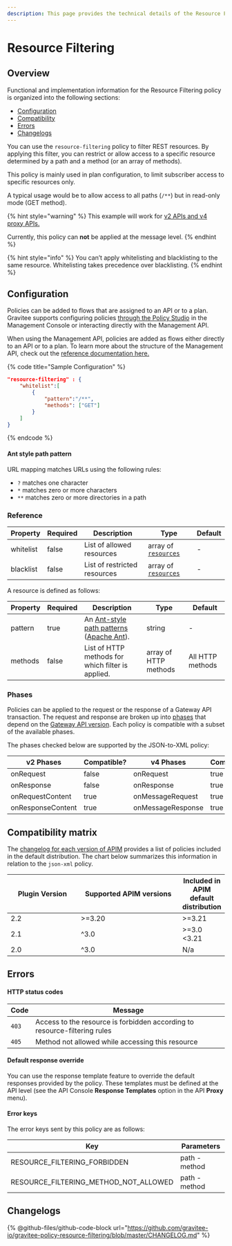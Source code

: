 ```yaml
---
description: This page provides the technical details of the Resource Filtering policy
---
```


# Resource Filtering

## Overview

Functional and implementation information for the Resource Filtering policy is organized into the following sections:

* [Configuration](template-policy-rework-structure-35.md#configuration)
* [Compatibility](template-policy-rework-structure-35.md#compatibility-matrix)
* [Errors](template-policy-rework-structure-35.md#errors)
* [Changelogs](template-policy-rework-structure-35.md#changelogs)

You can use the `resource-filtering` policy to filter REST resources. By applying this filter, you can restrict or allow access to a specific resource determined by a path and a method (or an array of methods).

This policy is mainly used in plan configuration, to limit subscriber access to specific resources only.

A typical usage would be to allow access to all paths (`/**`) but in read-only mode (GET method).



{% hint style="warning" %}
This example will work for [v2 APIs and v4 proxy APIs.](../../overview/gravitee-api-definitions-and-execution-engines.md)

Currently, this policy can **not** be applied at the message level.
{% endhint %}

{% hint style="info" %}
You can’t apply whitelisting and blacklisting to the same resource. Whitelisting takes precedence over blacklisting.
{% endhint %}

## Configuration

Policies can be added to flows that are assigned to an API or to a plan. Gravitee supports configuring policies [through the Policy Studio](../../guides/policy-design/) in the Management Console or interacting directly with the Management API.

When using the Management API, policies are added as flows either directly to an API or to a plan. To learn more about the structure of the Management API, check out the [reference documentation here.](../management-api-reference/)

{% code title="Sample Configuration" %}
```json
"resource-filtering" : {
    "whitelist":[
        {
            "pattern":"/**",
            "methods": ["GET"]
        }
    ]
}
```
{% endcode %}

#### **Ant style path pattern**

URL mapping matches URLs using the following rules:

* `?` matches one character
* `*` matches zero or more characters
* `**` matches zero or more directories in a path

### Reference

<table><thead><tr><th>Property</th><th data-type="checkbox">Required</th><th>Description</th><th>Type</th><th>Default</th></tr></thead><tbody><tr><td>whitelist</td><td>false</td><td>List of allowed resources</td><td>array of <a href="https://docs.gravitee.io/apim/3.x/apim_policies_resource_filtering.html#gravitee-policy-resource-filtering-resource"><code>resources</code></a></td><td>-</td></tr><tr><td>blacklist</td><td>false</td><td>List of restricted resources</td><td>array of <a href="https://docs.gravitee.io/apim/3.x/apim_policies_resource_filtering.html#gravitee-policy-resource-filtering-resource"><code>resources</code></a></td><td>-</td></tr></tbody></table>

A resource is defined as follows:

<table><thead><tr><th>Property</th><th data-type="checkbox">Required</th><th>Description</th><th>Type</th><th>Default</th></tr></thead><tbody><tr><td>pattern</td><td>true</td><td>An <a href="https://docs.gravitee.io/apim/3.x/apim_policies_resource_filtering.html#gravitee-policy-resource-filtering-ant">Ant-style path patterns</a> (<a href="http://ant.apache.org/">Apache Ant</a>).</td><td>string</td><td>-</td></tr><tr><td>methods</td><td>false</td><td>List of HTTP methods for which filter is applied.</td><td>array of HTTP methods</td><td>All HTTP methods</td></tr></tbody></table>

### Phases

Policies can be applied to the request or the response of a Gateway API transaction. The request and response are broken up into [phases](broken-reference) that depend on the [Gateway API version](../../overview/gravitee-api-definitions-and-execution-engines.md). Each policy is compatible with a subset of the available phases.

The phases checked below are supported by the JSON-to-XML policy:

<table data-full-width="false"><thead><tr><th width="209">v2 Phases</th><th width="139" data-type="checkbox">Compatible?</th><th width="188.41136671177264">v4 Phases</th><th data-type="checkbox">Compatible?</th></tr></thead><tbody><tr><td>onRequest</td><td>false</td><td>onRequest</td><td>true</td></tr><tr><td>onResponse</td><td>false</td><td>onResponse</td><td>true</td></tr><tr><td>onRequestContent</td><td>true</td><td>onMessageRequest</td><td>true</td></tr><tr><td>onResponseContent</td><td>true</td><td>onMessageResponse</td><td>true</td></tr></tbody></table>

## Compatibility matrix

The [changelog for each version of APIM](../../releases-and-changelog/changelog/) provides a list of policies included in the default distribution. The chart below summarizes this information in relation to the `json-xml` policy.

<table data-full-width="false"><thead><tr><th width="161.33333333333331">Plugin Version</th><th width="242">Supported APIM versions</th><th>Included in APIM default distribution</th></tr></thead><tbody><tr><td>2.2</td><td>>=3.20</td><td>>=3.21</td></tr><tr><td>2.1</td><td>^3.0</td><td>>=3.0 &#x3C;3.21</td></tr><tr><td>2.0</td><td>^3.0</td><td>N/a</td></tr></tbody></table>

## Errors

#### HTTP status codes

| Code  | Message                                                                   |
| ----- | ------------------------------------------------------------------------- |
| `403` | Access to the resource is forbidden according to resource-filtering rules |
| `405` | Method not allowed while accessing this resource                          |

#### Default response override

You can use the response template feature to override the default responses provided by the policy. These templates must be defined at the API level (see the API Console **Response Templates** option in the API **Proxy** menu).

#### Error keys

The error keys sent by this policy are as follows:

| Key                                       | Parameters    |
| ----------------------------------------- | ------------- |
| RESOURCE\_FILTERING\_FORBIDDEN            | path - method |
| RESOURCE\_FILTERING\_METHOD\_NOT\_ALLOWED | path - method |

## Changelogs

{% @github-files/github-code-block url="https://github.com/gravitee-io/gravitee-policy-resource-filtering/blob/master/CHANGELOG.md" %}
